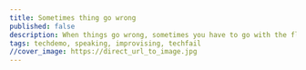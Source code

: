 ```yaml
---
title: Sometimes thing go wrong
published: false
description: When things go wrong, sometimes you have to go with the flow
tags: techdemo, speaking, improvising, techfail
//cover_image: https://direct_url_to_image.jpg
---
```


